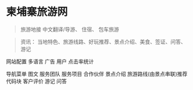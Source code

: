 # 柬埔寨旅游网

> 旅游地接 中文翻译/导游、 住宿、 包车旅游

> 资讯： 当地特色、旅游线路、好玩推荐、景点介绍、美食、签证、问答、游记

网站配置 多语言 广告 用户 点击率统计         

导航菜单  图文  服务团队 服务项目 合作伙伴  景点介绍  旅游路线(由景点串联)推荐  代码块  客户评价 游记  问答


